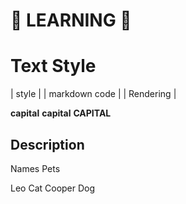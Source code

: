 # 🎨 LEARNING 🚀




# Text Style
| style    |  | markdown code | |  Rendering    |

**capital**      **capital**      **CAPITAL**




## Description


Names         Pets

Leo           Cat
Cooper        Dog


